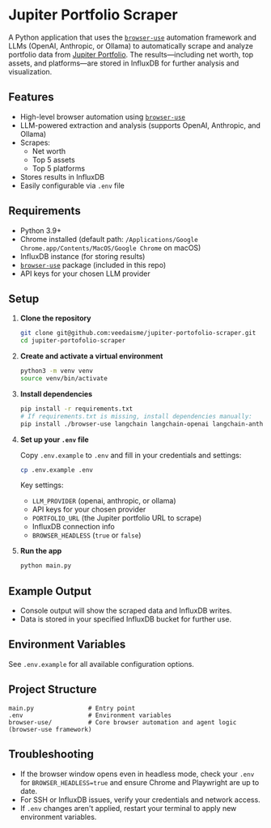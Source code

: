 # Jupiter Portfolio Scraper

A Python application that uses the [`browser-use`](https://github.com/veedaisme/browser-use) automation framework and LLMs (OpenAI, Anthropic, or Ollama) to automatically scrape and analyze portfolio data from [Jupiter Portfolio](https://portfolio.jup.ag/). The results—including net worth, top assets, and platforms—are stored in InfluxDB for further analysis and visualization.

## Features

- High-level browser automation using [`browser-use`](https://github.com/browser-use/browser-use)
- LLM-powered extraction and analysis (supports OpenAI, Anthropic, and Ollama)
- Scrapes:
  - Net worth
  - Top 5 assets
  - Top 5 platforms
- Stores results in InfluxDB
- Easily configurable via `.env` file

## Requirements

- Python 3.9+
- Chrome installed (default path: `/Applications/Google Chrome.app/Contents/MacOS/Google Chrome` on macOS)
- InfluxDB instance (for storing results)
- [`browser-use`](https://github.com/veedaisme/browser-use) package (included in this repo)
- API keys for your chosen LLM provider

## Setup

1. **Clone the repository**
    ```bash
    git clone git@github.com:veedaisme/jupiter-portofolio-scraper.git
    cd jupiter-portofolio-scraper
    ```

2. **Create and activate a virtual environment**
    ```bash
    python3 -m venv venv
    source venv/bin/activate
    ```

3. **Install dependencies**
    ```bash
    pip install -r requirements.txt
    # If requirements.txt is missing, install dependencies manually:
    pip install ./browser-use langchain langchain-openai langchain-anthropic langchain-ollama python-dotenv influxdb-client pydantic
    ```

4. **Set up your `.env` file**

    Copy `.env.example` to `.env` and fill in your credentials and settings:
    ```bash
    cp .env.example .env
    ```

    Key settings:
    - `LLM_PROVIDER` (openai, anthropic, or ollama)
    - API keys for your chosen provider
    - `PORTFOLIO_URL` (the Jupiter portfolio URL to scrape)
    - InfluxDB connection info
    - `BROWSER_HEADLESS` (`true` or `false`)

5. **Run the app**
    ```bash
    python main.py
    ```

## Example Output

- Console output will show the scraped data and InfluxDB writes.
- Data is stored in your specified InfluxDB bucket for further use.

## Environment Variables

See `.env.example` for all available configuration options.

## Project Structure

```
main.py               # Entry point
.env                  # Environment variables
browser-use/          # Core browser automation and agent logic (browser-use framework)
```

## Troubleshooting

- If the browser window opens even in headless mode, check your `.env` for `BROWSER_HEADLESS=true` and ensure Chrome and Playwright are up to date.
- For SSH or InfluxDB issues, verify your credentials and network access.
- If `.env` changes aren't applied, restart your terminal to apply new environment variables.
